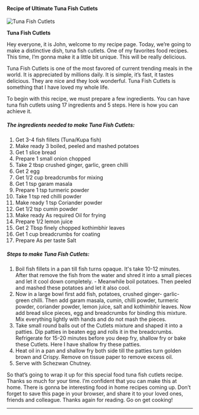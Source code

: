             

#### Recipe of Ultimate Tuna Fish Cutlets

![Tuna Fish Cutlets](https://img-global.cpcdn.com/recipes/a380333642ff6fbe/751x532cq70/tuna-fish-cutlets-recipe-main-photo.jpg)

**Tuna Fish Cutlets**

Hey everyone, it is John, welcome to my recipe page. Today, we’re going to make a distinctive dish, tuna fish cutlets. One of my favorites food recipes. This time, I’m gonna make it a little bit unique. This will be really delicious.

Tuna Fish Cutlets is one of the most favored of current trending meals in the world. It is appreciated by millions daily. It is simple, it’s fast, it tastes delicious. They are nice and they look wonderful. Tuna Fish Cutlets is something that I have loved my whole life.

To begin with this recipe, we must prepare a few ingredients. You can have tuna fish cutlets using 17 ingredients and 5 steps. Here is how you can achieve it.

##### The ingredients needed to make Tuna Fish Cutlets:

1.  Get 3-4 fish fillets (Tuna/Kupa fish)
2.  Make ready 3 boiled, peeled and mashed potatoes
3.  Get 1 slice bread
4.  Prepare 1 small onion chopped
5.  Take 2 tbsp crushed ginger, garlic, green chilli
6.  Get 2 egg
7.  Get 1/2 cup breadcrumbs for mixing
8.  Get 1 tsp garam masala
9.  Prepare 1 tsp turmeric powder
10.  Take 1 tsp red chilli powder
11.  Make ready 1 tsp Coriander powder
12.  Get 1/2 tsp cumin powder
13.  Make ready As required Oil for frying
14.  Prepare 1/2 lemon juice
15.  Get 2 Tbsp finely chopped kothimbhir leaves
16.  Get 1 cup breadcrumbs for coating
17.  Prepare As per taste Salt

##### Steps to make Tuna Fish Cutlets:

1.  Boil fish fillets in a pan till fish turns opaque. It's take 10-12 minutes. After that remove the fish from the water and shred it into a small pieces and let it cool down completely. - Meanwhile boil potatoes. Then peeled and mashed these potatoes and let it also cool.
2.  Now in a large bowl first add fish, potatoes, crushed ginger- garlic- green chilli. Then add garam masala, cumin, chilli powder, turmeric powder, coriander powder, lemon juice, salt and kothimbhir leaves. Now add bread slice pieces, egg and breadcrumbs for binding this mixture. Mix everything lightly with hands and do not mash the pieces.
3.  Take small round balls out of the Cutlets mixture and shaped it into a patties. Dip patties in beaten egg and rolls it in the breadcrumbs. Refrigerate for 15-20 minutes before you deep fry, shallow fry or bake these Cutlets. Here I have shallow fry these patties.
4.  Heat oil in a pan and shallow fry both side till the patties turn golden brown and Crispy. Remove on tissue paper to remove excess oil.
5.  Serve with Schezwan Chutney.

So that’s going to wrap it up for this special food tuna fish cutlets recipe. Thanks so much for your time. I’m confident that you can make this at home. There is gonna be interesting food in home recipes coming up. Don’t forget to save this page in your browser, and share it to your loved ones, friends and colleague. Thanks again for reading. Go on get cooking!

* * *